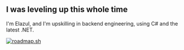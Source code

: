 ## I was leveling up this whole time

I'm Elazul, and I'm upskilling in backend engineering, using C# and the latest .NET.


[![roadmap.sh](https://roadmap.sh/card/tall/6805efd2d7a904b5ef3ac488?variant=dark)](https://roadmap.sh)
